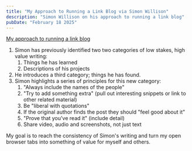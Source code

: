 ```yaml
---
title: "My Approach to Running a Link Blog via Simon Willison"
description: "Simon Willison on his approach to running a link blog"
pubDate: "February 18 2025"
---
```


[My approach to running a link blog](https://simonwillison.net/2024/Dec/22/link-blog/)

1. Simon has previously identified two two categories of low stakes, high value writing:
   1. Things he has learned
   2. Descriptions of his projects
2. He introduces a third category; things he has found.
3. Simon highlights a series of principles for this new category:
   1. "Always include the names of the people"
   2. "Try to add something extra" (pull out interesting snippets or link to other related material)
   3. Be "liberal with quotations"
   4. If the original author finds the post they should "feel good about it"
   5. "Prove that you've read it" (include detail)
   6. Share video, audio and screenshots, not just text

My goal is to reach the consistency of Simon's writing and turn my open browser tabs into something of value for myself and others.
